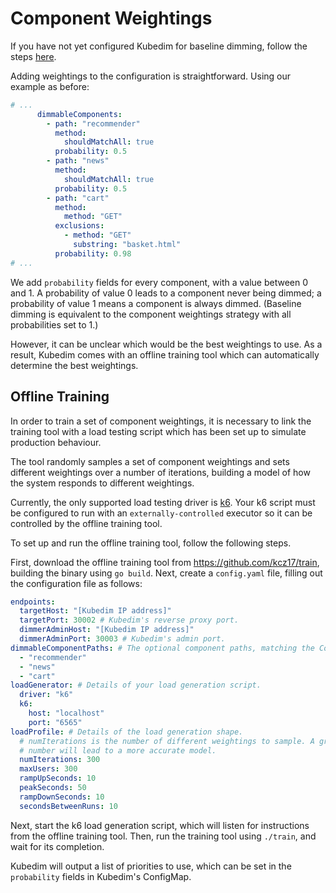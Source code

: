 # Component Weightings

If you have not yet configured Kubedim for baseline dimming, follow the steps
[here](configuration/baseline.md).

Adding weightings to the configuration is straightforward. Using our
example as before:

```yaml
# ...
      dimmableComponents:
        - path: "recommender"
          method:
            shouldMatchAll: true
          probability: 0.5
        - path: "news"
          method:
            shouldMatchAll: true
          probability: 0.5
        - path: "cart"
          method:
            method: "GET"
          exclusions:
            - method: "GET"
              substring: "basket.html"
          probability: 0.98
# ...
```
We add `probability` fields for every component, with a value between 0 and 1.
A probability of value 0 leads to a component never being dimmed; a probability
of value 1 means a component is always dimmed. (Baseline dimming is equivalent
to the component weightings strategy with all probabilities set to 1.)

However, it can be unclear which would be the best weightings to use. As a
result, Kubedim comes with an offline training tool which can automatically
determine the best weightings.

## Offline Training

In order to train a set of component weightings, it is necessary to link the
training tool with a load testing script which has been set up to simulate
production behaviour.

The tool randomly samples a set of component weightings and sets different
weightings over a number of iterations, building a model of how the system
responds to different weightings.

Currently, the only supported load testing driver is
[k6](https://k6.io/). Your k6 script must be configured to run with an 
`externally-controlled` executor so it can be controlled by the offline training
tool.

To set up and run the offline training tool, follow the following steps.

First, download the offline training tool from https://github.com/kcz17/train,
building the binary using `go build`.  Next, create a `config.yaml` file, 
filling out the configuration file as follows:

```yaml
endpoints:
  targetHost: "[Kubedim IP address]"
  targetPort: 30002 # Kubedim's reverse proxy port.
  dimmerAdminHost: "[Kubedim IP address]"
  dimmerAdminPort: 30003 # Kubedim's admin port.
dimmableComponentPaths: # The optional component paths, matching the ConfigMap.
  - "recommender"
  - "news"
  - "cart"
loadGenerator: # Details of your load generation script.
  driver: "k6"
  k6:
    host: "localhost"
    port: "6565"
loadProfile: # Details of the load generation shape.
  # numIterations is the number of different weightings to sample. A greater
  # number will lead to a more accurate model.
  numIterations: 300 
  maxUsers: 300
  rampUpSeconds: 10
  peakSeconds: 50
  rampDownSeconds: 10
  secondsBetweenRuns: 10
```

Next, start the k6 load generation script, which will listen for instructions
from the offline training tool. Then, run the training tool using `./train`, and
wait for its completion.

Kubedim will output a list of priorities to use, which can be set in the 
`probability` fields in Kubedim's ConfigMap.
